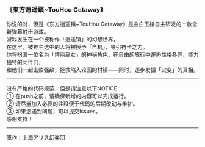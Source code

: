 ### 《東方逍遥鎭~TouHou Getaway》  
你说的对，但是《东方逍遥镇~TouHou Getaway》是由白玉楼自主研发的一款全新弹幕射击游戏。  
游戏发生在一个被称作「逍遥镇」的幻想世界，   
在这里，被神主选中的人将被授予「自机」，导引符卡之力。    
你将扮演一位名为「博丽巫女」的神秘角色，在自由的旅行中邂逅性格各异、能力独特的同伴们，  
和他们一起击败强敌，拯救陷入轮回的村镇——同时，逐步发掘「灾变」的真相。    
****
没有严格的代码规范，但是请注意以下NOTICE：  
① 在push之前，请确保新增的内容可以完成运行。   
② 请尽量加入必要的注释便于代码的后期改动与维护。  
③ 如果您遇到问题，可以提交Issues。  
感谢支持！   
****
原作：上海アリス幻楽団  
